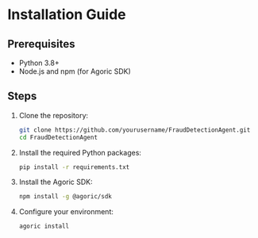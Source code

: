 
# Installation Guide

## Prerequisites
- Python 3.8+
- Node.js and npm (for Agoric SDK)

## Steps
1. Clone the repository:
   ```bash
   git clone https://github.com/yourusername/FraudDetectionAgent.git
   cd FraudDetectionAgent
   ```

2. Install the required Python packages:
   ```bash
   pip install -r requirements.txt
   ```

3. Install the Agoric SDK:
   ```bash
   npm install -g @agoric/sdk
   ```

4. Configure your environment:
   ```bash
   agoric install
   ```
